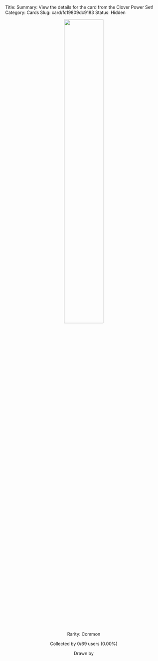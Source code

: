 Title: 
Summary: View the details for the  card from the Clover Power Set!
Category: Cards
Slug: card/fc19809dc9183
Status: Hidden

<center><a href='/images/cards/fc19809dc9183.png'><img src='/images/cards/fc19809dc9183.png' width='50%'></a>

Rarity: Common

Collected by 0/69 users (0.00%)

Drawn by <a href=''></a></center>
